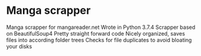 # Manga scrapper
Manga scrapper for mangareader.net
Wrote in Python 3.7.4
Scrapper based on BeautifulSoup4
Pretty straight forward code
Nicely organized, saves files into according folder trees
Checks for file duplicates to avoid bloating your disks
